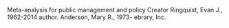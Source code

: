 Meta-analysis for public management and policy
Creator
Ringquist, Evan J., 1962-2014 author. 
Anderson, Mary R., 1973- 
ebrary, Inc. 

